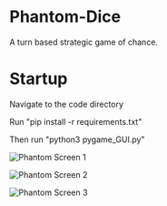 # Phantom-Dice

A turn based strategic game of chance.

# Startup

Navigate to the code directory

Run "pip install -r requirements.txt"

Then run "python3 pygame_GUI.py"

![Phantom Screen 1](https://user-images.githubusercontent.com/113564821/190323231-5f6e3fcb-24bc-4086-943a-d00e8a6f462a.PNG)

![Phantom Screen 2](https://user-images.githubusercontent.com/113564821/190323246-e8f6a182-9e59-4ae3-a251-eb4bb5b07aa5.PNG)

![Phantom Screen 3](https://user-images.githubusercontent.com/113564821/190323251-a45532a6-23a2-422c-824e-e4454c819c48.PNG)
